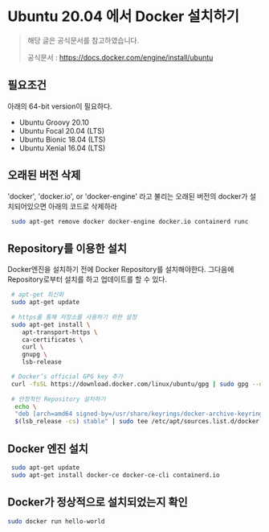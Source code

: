 # Ubuntu 20.04 에서 Docker 설치하기

> 해당 글은 공식문서를 참고하였습니다.
>
> 공식문서 : https://docs.docker.com/engine/install/ubuntu

## 필요조건

아래의 64-bit version이 필요하다.

- Ubuntu Groovy 20.10
- Ubuntu Focal 20.04 (LTS)
- Ubuntu Bionic 18.04 (LTS)
- Ubuntu Xenial 16.04 (LTS)

## 오래된 버전 삭제

'docker', 'docker.io', or 'docker-engine' 라고 불리는 오래된 버전의 docker가 설치되어있으면 아래의 코드로 삭제하라

```bash
 sudo apt-get remove docker docker-engine docker.io containerd runc
```

## Repository를 이용한 설치

Docker엔진을 설치하기 전에 Docker Repository를 설치해야한다. 그다음에 Repository로부터 설치를 하고 업데이트를 할 수 있다.

```bash
 # apt-get 최신화
 sudo apt-get update 
 
 # https를 통해 저장소를 사용하기 위한 설정
 sudo apt-get install \
    apt-transport-https \
    ca-certificates \
    curl \
    gnupg \
    lsb-release

 # Docker’s official GPG key 추가
 curl -fsSL https://download.docker.com/linux/ubuntu/gpg | sudo gpg --dearmor -o /usr/share/keyrings/docker-archive-keyring.gpg
 
 # 안정적인 Repository 설치하기
  echo \
  "deb [arch=amd64 signed-by=/usr/share/keyrings/docker-archive-keyring.gpg] https://download.docker.com/linux/ubuntu \
  $(lsb_release -cs) stable" | sudo tee /etc/apt/sources.list.d/docker.list > /dev/null
```

## Docker 엔진 설치

```bash
 sudo apt-get update
 sudo apt-get install docker-ce docker-ce-cli containerd.io
```

## Docker가 정상적으로 설치되었는지 확인

``` bash
sudo docker run hello-world
```
